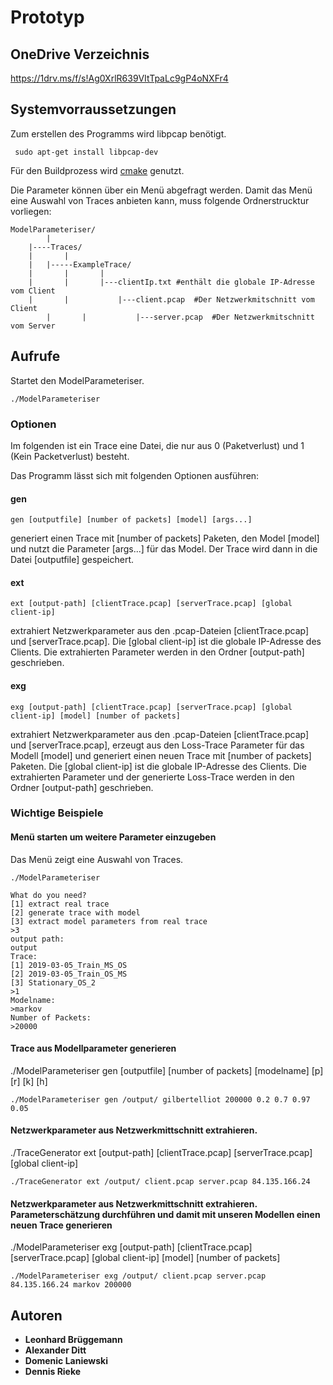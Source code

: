 # Prototyp
## OneDrive Verzeichnis
https://1drv.ms/f/s!Ag0XrlR639VItTpaLc9gP4oNXFr4
## Systemvorraussetzungen
Zum erstellen des Programms wird libpcap benötigt.

```
 sudo apt-get install libpcap-dev
```

Für den Buildprozess wird [cmake](https://cmake.org/) genutzt.

Die Parameter können über ein Menü abgefragt werden. Damit das Menü eine Auswahl von Traces anbieten kann, muss folgende Ordnerstrucktur vorliegen:
```
ModelParameteriser/
     	|
	|----Traces/
	|     	|
	|	|-----ExampleTrace/
	|       |	    |
	|       |	    |---clientIp.txt #enthält die globale IP-Adresse vom Client
	|       |           |---client.pcap  #Der Netzwerkmitschnitt vom Client
        |       |           |---server.pcap  #Der Netzwerkmitschnitt vom Server
```

## Aufrufe 
Startet den ModelParameteriser. 
```
./ModelParameteriser 
```
### Optionen
Im folgenden ist ein Trace eine Datei, die nur aus 0 (Paketverlust) und 1 (Kein Packetverlust) besteht.

Das Programm lässt sich mit folgenden Optionen ausführen:
#### gen
```
gen [outputfile] [number of packets] [model] [args...]
```
generiert einen Trace mit [number of packets] Paketen, den Model [model] und nutzt die Parameter [args...] für das Model. Der Trace wird dann in die Datei [outputfile] gespeichert.

#### ext
```
ext [output-path] [clientTrace.pcap] [serverTrace.pcap] [global client-ip]
```
extrahiert Netzwerkparameter aus den .pcap-Dateien [clientTrace.pcap] und [serverTrace.pcap]. Die [global client-ip] ist die globale IP-Adresse des Clients. Die extrahierten Parameter werden in den Ordner [output-path] geschrieben.

#### exg
```
exg [output-path] [clientTrace.pcap] [serverTrace.pcap] [global client-ip] [model] [number of packets]
```
extrahiert Netzwerkparameter aus den .pcap-Dateien [clientTrace.pcap] und [serverTrace.pcap], erzeugt aus den Loss-Trace Parameter für das Modell [model] und generiert einen neuen Trace mit [number of packets] Paketen. Die [global client-ip] ist die globale IP-Adresse des Clients. Die extrahierten Parameter und der generierte Loss-Trace werden in den Ordner [output-path] geschrieben.

### Wichtige Beispiele
#### Menü starten um weitere Parameter einzugeben
Das Menü zeigt eine Auswahl von Traces.
```
./ModelParameteriser

What do you need?
[1] extract real trace
[2] generate trace with model
[3] extract model parameters from real trace
>3
output path:
output
Trace:
[1] 2019-03-05_Train_MS_OS
[2] 2019-03-05_Train_OS_MS
[3] Stationary_OS_2
>1
Modelname:
>markov
Number of Packets:
>20000
```
#### Trace aus Modellparameter generieren
./ModelParameteriser gen [outputfile] [number of packets] [modelname] [p] [r] [k] [h]
```
./ModelParameteriser gen /output/ gilbertelliot 200000 0.2 0.7 0.97 0.05
```
#### Netzwerkparameter aus Netzwerkmittschnitt extrahieren.
./TraceGenerator ext [output-path] [clientTrace.pcap] [serverTrace.pcap] [global client-ip]
```
./TraceGenerator ext /output/ client.pcap server.pcap 84.135.166.24
```
#### Netzwerkparameter aus Netzwerkmittschnitt extrahieren. Parameterschätzung durchführen und damit mit unseren Modellen einen neuen Trace generieren
./ModelParameteriser exg [output-path] [clientTrace.pcap] [serverTrace.pcap] [global client-ip] [model] [number of packets]
```
./ModelParameteriser exg /output/ client.pcap server.pcap 84.135.166.24 markov 200000
```

## Autoren
* **Leonhard Brüggemann**
* **Alexander Ditt**
* **Domenic Laniewski**
* **Dennis Rieke** 
